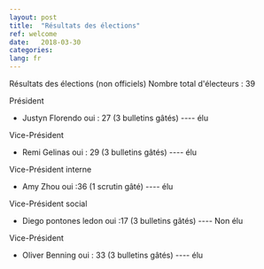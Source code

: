 ```yaml
---
layout: post
title:  "Résultats des élections"
ref: welcome
date:   2018-03-30
categories: 
lang: fr
---
```

Résultats des élections (non officiels)
Nombre total d'électeurs : 39

Président
* Justyn Florendo oui : 27 (3 bulletins gâtés) ---- élu

Vice-Président
* Remi Gelinas oui : 29 (3 bulletins gâtés) ---- élu

Vice-Président interne
* Amy Zhou oui :36 (1 scrutin gâté) ---- élu

Vice-Président social
* Diego pontones ledon oui :17 (3 bulletins gâtés) ---- Non élu

Vice-Président
* Oliver Benning oui : 33 (3 bulletins gâtés) ---- élu